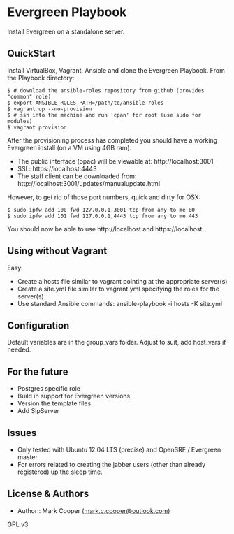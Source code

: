 Evergreen Playbook
==================

Install Evergreen on a standalone server.

QuickStart
----------

Install VirtualBox, Vagrant, Ansible and clone the Evergreen Playbook. From the Playbook directory:

	$ # download the ansible-roles repository from github (provides "common" role)
	$ export ANSIBLE_ROLES_PATH=/path/to/ansible-roles
	$ vagrant up --no-provision
	$ # ssh into the machine and run 'cpan' for root (use sudo for modules)
	$ vagrant provision

After the provisioning process has completed you should have a working Evergreen install (on a VM using 4GB ram).

- The public interface (opac) will be viewable at: http://localhost:3001
- SSL: https://localhost:4443
- The staff client can be downloaded from: http://localhost:3001/updates/manualupdate.html

However, to get rid of those port numbers, quick and dirty for OSX:

	$ sudo ipfw add 100 fwd 127.0.0.1,3001 tcp from any to me 80
	$ sudo ipfw add 101 fwd 127.0.0.1,4443 tcp from any to me 443

You should now be able to use http://localhost and https://localhost.

Using without Vagrant
---------------------

Easy:

- Create a hosts file similar to vagrant pointing at the appropriate server(s)
- Create a site.yml file similar to vagrant.yml specifying the roles for the server(s)
- Use standard Ansible commands: ansible-playbook -i hosts -K site.yml

Configuration
-------------

Default variables are in the group_vars folder. Adjust to suit, add host_vars if needed.

For the future
--------------

- Postgres specific role
- Build in support for Evergreen versions
- Version the template files
- Add SipServer

Issues
------

- Only tested with Ubuntu 12.04 LTS (precise) and OpenSRF / Evergreen master.
- For errors related to creating the jabber users (other than already registered) up the sleep time.

License & Authors
-----------------
- Author:: Mark Cooper (<mark.c.cooper@outlook.com>)

GPL v3
